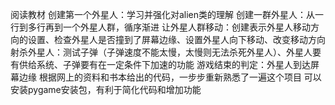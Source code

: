 阅读教材
创建第一个外星人：学习并强化对alien类的理解
创建一群外星人：从一行到多行再到一个外星人群，循序渐进
让外星人群移动：创建表示外星人移动方向的设置、检查外星人是否撞到了屏幕边缘、设置外星人向下移动、改变移动方向
射杀外星人：测试子弹（子弹速度不能太慢，太慢则无法杀死外星人）、外星人要有供给系统、子弹要有在一定条件下加速的功能
游戏结束的判定：外星人到达屏幕边缘
根据网上的资料和书本给出的代码，一步步重新熟悉了一遍这个项目
可以安装pygame安装包，有利于简化代码和增加功能
